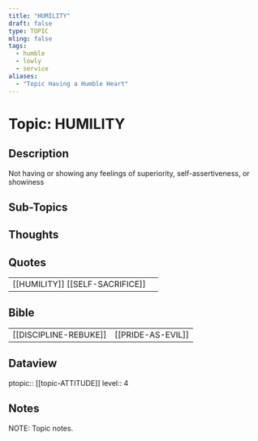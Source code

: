 ```yaml
---
title: "HUMILITY"
draft: false
type: TOPIC
mling: false
tags:
  - humble
  - lowly
  - service
aliases:
  - "Topic Having a Humble Heart"
---
```

# Topic: HUMILITY
## Description
Not having or showing any feelings of superiority, self-assertiveness, or showiness

## Sub-Topics


## Thoughts


## Quotes
|     |     |
| --- | --- |
| [[HUMILITY]] [[SELF-SACRIFICE]] |


## Bible
|     |     |
| --- | --- |
| [[DISCIPLINE-REBUKE]] | [[PRIDE-AS-EVIL]] |

## Dataview
ptopic:: [[topic-ATTITUDE]]
level:: 4

## Notes
NOTE: Topic notes.